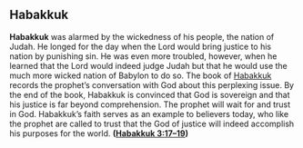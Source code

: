 
## Habakkuk

**Habakkuk** was alarmed by the wickedness of his people, the nation of Judah. He longed for the day when the Lord would bring justice to his nation by punishing sin. He was even more troubled, however, when he learned that the Lord would indeed judge Judah but that he would use the much more wicked nation of Babylon to do so. The book of [Habakkuk](https://www.esv.org/Habakkuk+1%3A1%E2%80%933%3A19/) records the prophet’s conversation with God about this perplexing issue. By the end of the book, Habakkuk is convinced that God is sovereign and that his justice is far beyond comprehension. The prophet will wait for and trust in God. Habakkuk’s faith serves as an example to believers today, who like the prophet are called to trust that the God of justice will indeed accomplish his purposes for the world. **([Habakkuk 3:17–19](https://www.esv.org/Habakkuk+3%3A17%E2%80%9319/))**

